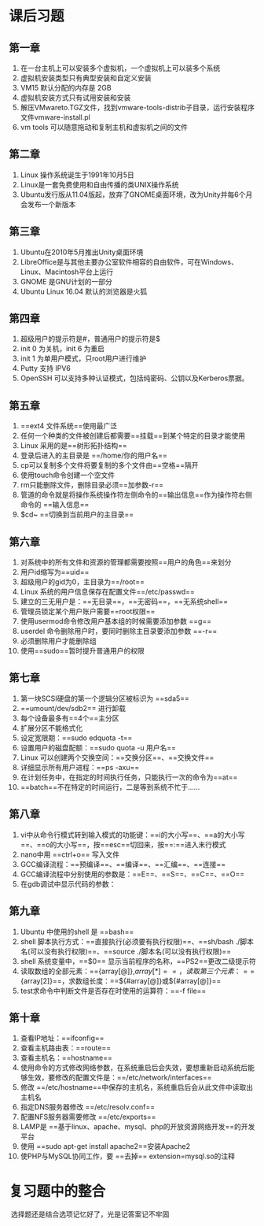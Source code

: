 # 课后习题

## 第一章

1. 在一台主机上可以安装多个虚拟机，一个虚拟机上可以装多个系统
2. 虚拟机安装类型只有典型安装和自定义安装
3. VM15 默认分配的内存是 2GB
4. 虚拟机安装方式只有试用安装和安装
5. 解压VMwareto.TGZ文件，找到vmware-tools-distrib子目录，运行安装程序文件vmware-install.pl
6. vm tools 可以随意拖动和复制主机和虚拟机之间的文件



## 第二章

1. Linux 操作系统诞生于1991年10月5日
2. Linux是一套免费使用和自由传播的类UNIX操作系统
3. Ubuntu发行版从11.04版起，放弃了GNOME桌面环境，改为Unity并每6个月会发布一个新版本



## 第三章

1. Ubuntu在2010年5月推出Unity桌面环境
2. LibreOffice是与其他主要办公室软件相容的自由软件，可在Windows、Linux、Macintosh平台上运行
3. GNOME 是GNU计划的一部分
4. Ubuntu Linux 16.04 默认的浏览器是火狐



## 第四章

1. 超级用户的提示符是#，普通用户的提示符是$
2. init 0 为关机，init 6 为重启
3. init 1 为单用户模式，只root用户进行维护
4. Putty 支持 IPV6 
5. OpenSSH 可以支持多种认证模式，包括纯密码、公钥以及Kerberos票据。



## 第五章

1. ==ext4 文件系统==使用最广泛
2. 任何一个种类的文件被创建后都需要==挂载==到某个特定的目录才能使用
3. Linux 采用的是==树形拓扑结构==
4. 登录后进入的主目录是 ==/home/你的用户名==
5. cp可以复制多个文件将要复制的多个文件由==空格==隔开
6. 使用touch命令创建一个空文件
7. rm只能删除文件，删除目录必须==加参数-r==
8. 管道的命令就是将操作系统操作符左侧命令的==输出信息==作为操作符右侧命令的 ==输入信息==
9. $cd~ ==切换到当前用户的主目录==



## 第六章

1.  对系统中的所有文件和资源的管理都需要按照==用户的角色==来划分
2.  用户id缩写为==uid==
3.  超级用户的gid为0，主目录为==/root==
4.  Linux 系统的用户信息保存在配置文件==/etc/passwd==
5.  建立的三无用户是：==无目录==，==无密码==，==无系统shell==
6.  管理员锁定某个用户账户需要==root权限==
7.  使用usermod命令修改用户基本组的时候需要添加参数 ==g==
8.  userdel 命令删除用户时，要同时删除主目录要添加参数 ==-r==
9.  必须删除用户才能删除组
10.  使用==sudo==暂时提升普通用户的权限



## 第七章

1.  第一块SCSI硬盘的第一个逻辑分区被标识为 ==sda5==
2.  ==umount/dev/sdb2== 进行卸载
3.  每个设备最多有==4个==主分区
4.  扩展分区不能格式化
5.  设定宽限期：==sudo edquota -t==
6.  设置用户的磁盘配额：==sudo quota -u 用户名==
7.  Linux 可以创建两个交换空间：==交换分区==、==交换文件==
8.  详细显示所有用户进程：==ps -axu==
9.  在计划任务中，在指定的时间执行任务，只能执行一次的命令为==at==
10.  ==batch==不在特定的时间运行，二是等到系统不忙于……



## 第八章

1.  vi中从命令行模式转到输入模式的功能键：==i的大小写==、==a的大小写==、==o的大小写==，按==esc==切回来，按==:==进入末行模式
2.  nano中用 ==ctrl+o== 写入文件
3.  GCC编译流程：==预编译==、==编译==、==汇编==、==连接==
4.  GCC编译流程中分别使用的参数是：==E==、==S==、==C==、==O==
5.  在gdb调试中显示代码的参数：



## 第九章

1.  Ubuntu 中使用的shell 是 ==bash==
2.  shell 脚本执行方式：==直接执行(必须要有执行权限)==、==sh/bash ./脚本名(可以没有执行权限)==、==source ./脚本名(可以没有执行权限)==
3.  shell 系统变量中，==$0== 显示当前程序的名称，==PS2==更改二级提示符
4.  读取数组的全部元素：=={array[@]},${array[*]}==，读取第三个元素：==${array[2]}==，求数组长度：==${#array[@]}或${#array[@]}==
5.  test求命令中判断文件是否存在时使用的运算符：==-f file==



## 第十章

1.  查看IP地址：==ifconfig==
2.  查看主机路由表：==route==
3.  查看主机名：==hostname==
4.  使用命令的方式修改网络参数，在系统重启后会失效，要想重新启动系统后能够生效，要修改的配置文件是：==/etc/network/interfaces==
5.  修改 ==/etc/hostname==中保存的主机名，系统重启后会从此文件中读取出主机名
6.  指定DNS服务器修改 ==/etc/resolv.conf==
7.  配置NFS服务器需要修改 ==/etc/exports==
8.  LAMP是 ==基于linux、apache、mysql、php的开放资源网络开发==的开发平台
9.  使用 ==sudo apt-get install apache2==安装Apache2
10.  使PHP与MySQL协同工作，要 ==去掉== extension=mysql.so的注释



# 复习题中的整合

​	选择题还是结合选项记忆好了，光是记答案记不牢固

























































































